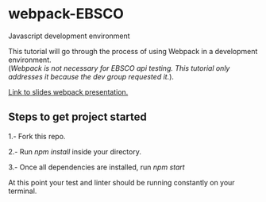 # webpack-EBSCO
Javascript development environment

This tutorial will go through the process of using Webpack in a
development environment. <br/>
(*Webpack is not necessary for EBSCO api
testing. This tutorial only addresses it because the dev group requested it.*).

[Link to slides webpack presentation.](https://docs.google.com/presentation/d/1zgC1wSPLZZKYm4M7tfb38gHZDxzREWq5882lQEcxqmk/edit#slide=id.g1b24829976_0_156)

## Steps to get project started

1.- Fork this repo.

2.- Run *npm install* inside your directory.

3.- Once all dependencies are installed, run *npm start*

At this point your test and linter should be running constantly on your terminal.
